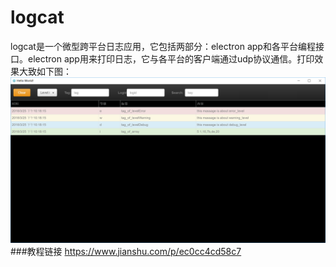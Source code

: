 # logcat
logcat是一个微型跨平台日志应用，它包括两部分：electron app和各平台编程接口。electron app用来打印日志，它与各平台的客户端通过udp协议通信。打印效果大致如下图：   
![image](https://github.com/limall/logcat/raw/master/forReadme/image1.png)
###教程链接
https://www.jianshu.com/p/ec0cc4cd58c7

